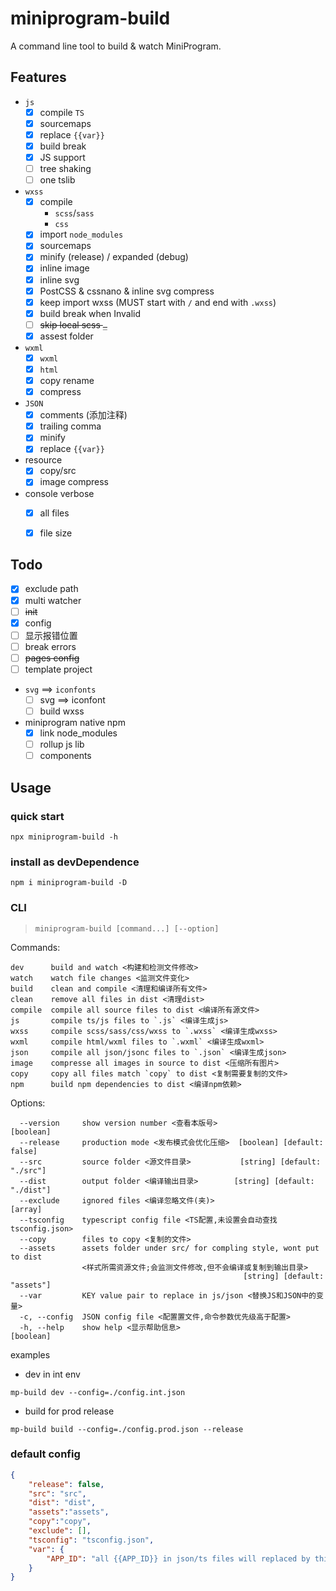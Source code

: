 # miniprogram-build

A command line tool to build & watch MiniProgram.

## Features

* `js`
    * [x] compile `TS`
    * [x] sourcemaps
    * [x] replace `{{var}}`
    * [x] build break
    * [x] JS support
    * [ ] tree shaking
    * [ ] one tslib
* `wxss`
    * [x] compile
        * `scss`/`sass`
        * `css`
    * [x] import `node_modules`
    * [x] sourcemaps
    * [x] minify (release) / expanded (debug)
    * [x] inline image
    * [x] inline svg
    * [x] PostCSS & cssnano & inline svg compress
    * [x] keep import wxss (MUST start with `/` and end with `.wxss`)
    * [x] build break when Invalid
    * [ ] ~~skip local scss `_`~~
    * [x] assest folder
* `wxml`
    * [x] `wxml`
    * [x] `html`
    * [x] copy rename
    * [x] compress
* `JSON`
    * [x] comments (添加注释)
    * [x] trailing comma
    * [x] minify
    * [x] replace `{{var}}`
* resource
    * [x] copy/src
    * [x] image compress
* console verbose
    * [x] all files
    * [x] file size


## Todo
* [x] exclude path
* [x] multi watcher
* [ ] ~~init~~
* [x] config
* [ ] 显示报错位置
* [ ] break errors
* [ ] ~~pages config~~
* [ ] template project
* `svg` ==> `iconfonts`
    * [ ] svg ==> iconfont 
    * [ ] build wxss
* miniprogram native npm
    * [x] link node_modules
    * [ ] rollup js lib
    * [ ] components
    
## Usage

### quick start

```
npx miniprogram-build -h
```

### install as devDependence

```
npm i miniprogram-build -D
```

### CLI

> `miniprogram-build [command...] [--option]`

Commands:
```
dev      build and watch <构建和检测文件修改>
watch    watch file changes <监测文件变化>
build    clean and compile <清理和编译所有文件>
clean    remove all files in dist <清理dist>
compile  compile all source files to dist <编译所有源文件>
js       compile ts/js files to `.js` <编译生成js>
wxss     compile scss/sass/css/wxss to `.wxss` <编译生成wxss>
wxml     compile html/wxml files to `.wxml` <编译生成wxml>
json     compile all json/jsonc files to `.json` <编译生成json>
image    compresse all images in source to dist <压缩所有图片>
copy     copy all files match `copy` to dist <复制需要复制的文件>
npm      build npm dependencies to dist <编译npm依赖>
```

Options:
```
  --version     show version number <查看本版号>                       [boolean]
  --release     production mode <发布模式会优化压缩>  [boolean] [default: false]
  --src         source folder <源文件目录>           [string] [default: "./src"]
  --dist        output folder <编译输出目录>        [string] [default: "./dist"]
  --exclude     ignored files <编译忽略文件(夹)>                         [array]
  --tsconfig    typescript config file <TS配置,未设置会自动查找tsconfig.json>
  --copy        files to copy <复制的文件>
  --assets      assets folder under src/ for compling style, wont put to dist
                <样式所需资源文件;会监测文件修改,但不会编译或复制到输出目录>
                                                    [string] [default: "assets"]
  --var         KEY value pair to replace in js/json <替换JS和JSON中的变量>
  -c, --config  JSON config file <配置置文件,命令参数优先级高于配置>
  -h, --help    show help <显示帮助信息>                               [boolean]
```

examples

* dev in int env
```
mp-build dev --config=./config.int.json 
```
* build for prod release
```
mp-build build --config=./config.prod.json --release 
```

### default config

```json
{
    "release": false,
    "src": "src",
    "dist": "dist",
    "assets":"assets",
    "copy":"copy",
    "exclude": [],
    "tsconfig": "tsconfig.json",
    "var": {
        "APP_ID": "all {{APP_ID}} in json/ts files will replaced by this value"
    }
}
```
